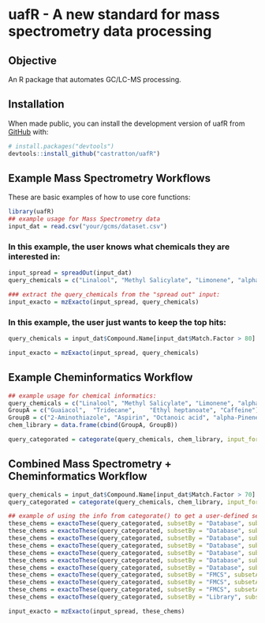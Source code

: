 
# uafR - A new standard for mass spectrometry data processing

<!-- badges: start -->
<!-- badges: end -->

## Objective

An R package that automates GC/LC-MS processing.

## Installation

When made public, you can install the development version of uafR from [GitHub](https://github.com/) with:

``` r
# install.packages("devtools")
devtools::install_github("castratton/uafR")
```

## Example Mass Spectrometry Workflows

These are basic examples of how to use core functions:

``` r
library(uafR)
## example usage for Mass Spectrometry data
input_dat = read.csv("your/gcms/dataset.csv")
```
### In this example, the user knows what chemicals they are interested in:
``` r
input_spread = spreadOut(input_dat)
query_chemicals = c("Linalool", "Methyl Salicylate", "Limonene", "alpha-Thujene")

### extract the query_chemicals from the "spread out" input:
input_exacto = mzExacto(input_spread, query_chemicals)
```
### In this example, the user just wants to keep the top hits:
``` r
query_chemicals = input_dat$Compound.Name[input_dat$Match.Factor > 80]

input_exacto = mzExacto(input_spread, query_chemicals)
```

## Example Cheminformatics Workflow
``` r
## example usage for chemical informatics:
query_chemicals = c("Linalool", "Methyl Salicylate", "Limonene", "alpha-Thujene")
GroupA = c("Guaiacol",	"Tridecane",	"Ethyl heptanoate", "Caffeine")
GroupB = c("2-Aminothiazole", "Aspirin", "Octanoic acid", "alpha-Pinene", "Toluene")
chem_library = data.frame(cbind(GroupA, GroupB))

query_categorated = categorate(query_chemicals, chem_library, input_format = "wide")
```
## Combined Mass Spectrometry + Cheminformatics Workflow

``` r
query_chemicals = input_dat$Compound.Name[input_dat$Match.Factor > 70]
query_categorated = categorate(query_chemicals, chem_library, input_format = "wide")

## example of using the info from categorate() to get a user-defined set of chemicals with exactoThese():
these_chems = exactoThese(query_categorated, subsetBy = "Database", subsetArgs = "All")
these_chems = exactoThese(query_categorated, subsetBy = "Database", subsetArgs = "reactives")
these_chems = exactoThese(query_categorated, subsetBy = "Database", subsetArgs = "LOTUS")
these_chems = exactoThese(query_categorated, subsetBy = "Database", subsetArgs = "KEGG")
these_chems = exactoThese(query_categorated, subsetBy = "Database", subsetArgs = "FEMA")
these_chems = exactoThese(query_categorated, subsetBy = "Database", subsetArgs = "FDA_SPL")
these_chems = exactoThese(query_categorated, subsetBy = "Database", subsetArgs = c("reactives", "FEMA"))
these_chems = exactoThese(query_categorated, subsetBy = "FMCS", subsetArgs = "MW", subsetArgs2 = "Greater Than", subset_input = 125)
these_chems = exactoThese(query_categorated, subsetBy = "FMCS", subsetArgs = "MW", subsetArgs2 = "Less Than", subset_input = 205)
these_chems = exactoThese(query_categorated, subsetBy = "FMCS", subsetArgs = "MW", subsetArgs2 = "Between", subset_input = c(125, 200))
these_chems = exactoThese(query_categorated, subsetBy = "Library", subsetArgs = "GroupB")

input_exacto = mzExacto(input_spread, these_chems)
```
